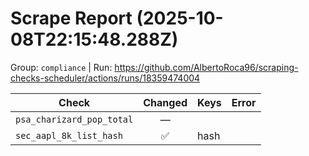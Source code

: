 # Scrape Report (2025-10-08T22:15:48.288Z)

Group: `compliance`  |  Run: https://github.com/AlbertoRoca96/scraping-checks-scheduler/actions/runs/18359474004

| Check | Changed | Keys | Error |
|---|:---:|:--|:--|
| `psa_charizard_pop_total` | — |  |  |
| `sec_aapl_8k_list_hash` | ✅ | hash |  |
